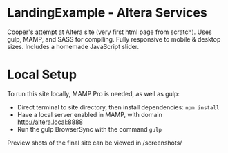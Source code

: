 # LandingExample - Altera Services
Cooper's attempt at Altera site (very first html page from scratch).
Uses gulp, MAMP, and SASS for compiling. Fully responsive to mobile & desktop sizes. Includes a homemade JavaScript slider.

# Local Setup

To run this site locally, MAMP Pro is needed, as well as gulp:
- Direct terminal to site directory, then install dependencies: `npm install`
- Have a local server enabled in MAMP, with domain http://altera.local:8888
- Run the gulp BrowserSync with the command `gulp`

Preview shots of the final site can be viewed in /screenshots/